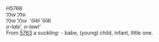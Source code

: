 <body>
  <p>H5768<br>  עלל    עולל  <br> עוֹלֵל  עוֹלָל  ‎  ‛ôlêl  ‛ôlâl  <br><i>o-lale‘,</i> <i>o-lawl‘ </i><br>From <a href="h5763.htm">5763</a>  a <i>suckling: - </i>babe, (young) child, infant, little one.<br></p>
 </body>